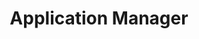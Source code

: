 ---
layout: guides
title: Application Manager
categories: 
- SDKs 
- Others
menu: 
- Tools
tags: 
- Others
---